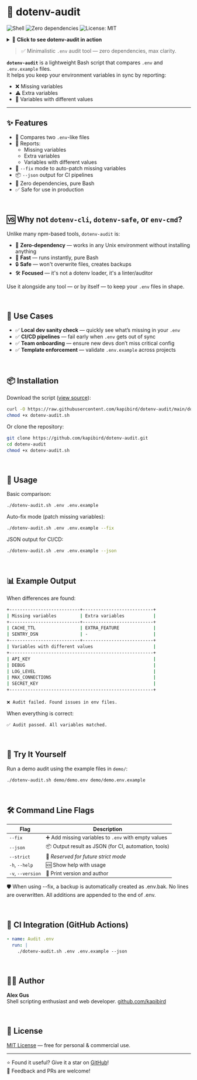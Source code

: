 # 🌱 dotenv-audit

![Shell](https://img.shields.io/badge/Shell-Bash-blue.svg?logo=gnu-bash)
![Zero dependencies](https://img.shields.io/badge/Zero--dependencies-%E2%9C%94%EF%B8%8F-brightgreen)
![License: MIT](https://img.shields.io/badge/License-MIT-lightgrey)

<details>
  <summary>🎥 <strong>Click to see dotenv-audit in action</strong></summary>

  <br/>

  <p align="center">
    <img src="./demo/demo.svg" alt="dotenv-audit demo" width="700"/>
  </p>
</details>

> ✅ Minimalistic `.env` audit tool — zero dependencies, max clarity.

**`dotenv-audit`** is a lightweight Bash script that compares `.env` and `.env.example` files.  
It helps you keep your environment variables in sync by reporting:

- ❌ Missing variables
- ⚠️ Extra variables
- 🔄 Variables with different values

---

## ✨ Features

- 🧪 Compares two `.env`-like files
- 🎯 Reports:
  - Missing variables
  - Extra variables
  - Variables with different values
- 🔧 `--fix` mode to auto-patch missing variables
- 📦 `--json` output for CI pipelines
- 🧘 Zero dependencies, pure Bash
- ✅ Safe for use in production
  
&nbsp;

## 🆚 Why not `dotenv-cli`, `dotenv-safe`, or `env-cmd`?

Unlike many npm-based tools, `dotenv-audit` is:

- 🧘 **Zero-dependency** — works in any Unix environment without installing anything
- 🐢 **Fast** — runs instantly, pure Bash
- 🔒 **Safe** — won't overwrite files, creates backups
- 🛠️ **Focused** — it's not a dotenv loader, it's a linter/auditor

Use it alongside any tool — or by itself — to keep your `.env` files in shape.

&nbsp;

## 🧩 Use Cases

- ✅ **Local dev sanity check** — quickly see what’s missing in your `.env`
- ✅ **CI/CD pipelines** — fail early when `.env` gets out of sync
- ✅ **Team onboarding** — ensure new devs don’t miss critical config
- ✅ **Template enforcement** — validate `.env.example` across projects
  
&nbsp;

## 📦 Installation

Download the script ([view source](https://github.com/kapibird/dotenv-audit/blob/main/dotenv-audit.sh)):

```bash
curl -O https://raw.githubusercontent.com/kapibird/dotenv-audit/main/dotenv-audit.sh
chmod +x dotenv-audit.sh
```

Or clone the repository: 

```bash
git clone https://github.com/kapibird/dotenv-audit.git
cd dotenv-audit
chmod +x dotenv-audit.sh
```
&nbsp;


## 🚀 Usage

Basic comparison:

```bash 
./dotenv-audit.sh .env .env.example
```

Auto-fix mode (patch missing variables):

```bash 
./dotenv-audit.sh .env .env.example --fix
```
JSON output for CI/CD:

```bash 
./dotenv-audit.sh .env .env.example --json
```
&nbsp;

## 📊 Example Output

When differences are found:

```bash
+---------------------------+---------------------------+
| Missing variables         | Extra variables           |
+---------------------------+---------------------------+
| CACHE_TTL                 | EXTRA_FEATURE             |
| SENTRY_DSN                | -                         |
+---------------------------+---------------------------+
| Variables with different values                       |
+-------------------------------------------------------+
| API_KEY                                               |
| DEBUG                                                 |
| LOG_LEVEL                                             |
| MAX_CONNECTIONS                                       |
| SECRET_KEY                                            |
+-------------------------------------------------------+

❌ Audit failed. Found issues in env files.
```

When everything is correct:

```bash
✅ Audit passed. All variables matched.
```
&nbsp;

## 🧪 Try It Yourself

Run a demo audit using the example files in `demo/`:

```bash
./dotenv-audit.sh demo/demo.env demo/demo.env.example
```
&nbsp;

## 🛠️ Command Line Flags

| Flag              | Description                                                |
|-------------------|------------------------------------------------------------|
| `--fix`           | ➕ Add missing variables to `.env` with empty values       |
| `--json`          | 📦 Output result as JSON (for CI, automation, tools)       |
| `--strict`        | 🧪 *Reserved for future strict mode*                       |
| `-h`, `--help`    | 🆘 Show help with usage                                    |
| `-v`, `--version` | 🧾 Print version and author                                |

🛡 When using --fix, a backup is automatically created as .env.bak.
No lines are overwritten. All additions are appended to the end of .env.

&nbsp;                              

## 🧪 CI Integration (GitHub Actions)

```yaml
- name: Audit .env
  run: |
    ./dotenv-audit.sh .env .env.example --json
```

&nbsp;

## 👨‍💻 Author

**Alex Gus**  
Shell scripting enthusiast and web developer. 
[github.com/kapibird](https://github.com/kapibird)

&nbsp;

## 📄 License

[MIT License](https://github.com/kapibird/dotenv-audit/blob/main/LICENSE) — free for personal & commercial use.

---

⭐ Found it useful? Give it a star on [GitHub](https://github.com/kapibird/dotenv-audit)!  
💬 Feedback and PRs are welcome!
